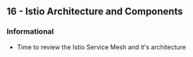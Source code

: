 ## 16 - Istio Architecture and Components
### Informational
- Time to review the Istio Service Mesh and it's architecture
